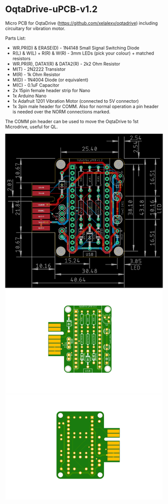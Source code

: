 # OqtaDrive-uPCB-v1.2

Micro PCB for OqtaDrive (https://github.com/xelalexv/oqtadrive) including circuitary for vibration motor.

Parts List:
<ul>
<li>WR.PR(D) & ERASE(D) - 1N4148 Small Signal Switching Diode
<li>R(L) & W(L) + R(R) & W(R) - 3mm LEDs (pick your colour) + matched resistors
<li>WR.PR(R), DATA1(R) & DATA2(R) - 2k2 Ohm Resistor
<li>M(T) - 2N2222 Transistor
<li>M(R) - 1k Ohm Resistor
<li>M(D) - 1N4004 Diode (or equivalent)
<li>M(C) - 0.1uF Capacitor
<li>2x 15pin female header strip for Nano
<li>1x Arduino Nano
<li>1x Adafruit 1201 Vibration Motor (connected to 5V connector)
<li>1x 3pin male header for COMM. Also for normal operation a pin header is needed over the NORM connections marked.
</ul>
  
The COMM pin header can be used to move the OqtaDrive to 1st Microdrive, useful for QL. 
  
![Screenshot](oqtadrive_sch.png)
![Screenshot](oqtadrive_top.png)
![Screenshot](oqtadrive_bottom.png)

